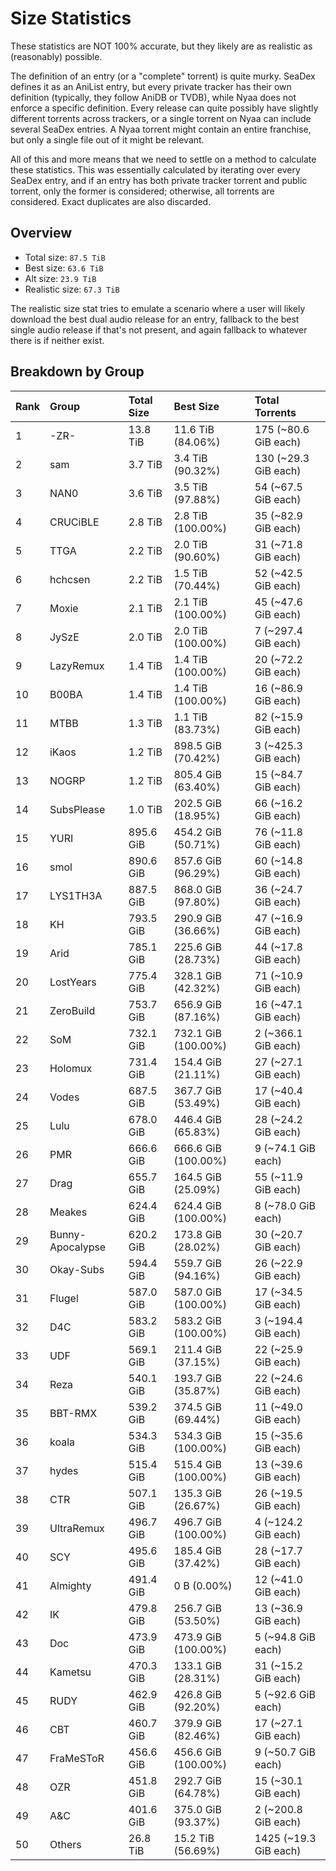 # Size Statistics

These statistics are NOT 100% accurate, but they likely are as realistic as (reasonably) possible.

The definition of an entry (or a "complete" torrent) is quite murky. SeaDex defines it as an AniList entry, but every private tracker has their own definition (typically, they follow AniDB or TVDB), while Nyaa does not enforce a specific definition. Every release can quite possibly have slightly different torrents across trackers, or a single torrent on Nyaa can include several SeaDex entries. A Nyaa torrent might contain an entire franchise, but only a single file out of it might be relevant.

All of this and more means that we need to settle on a method to calculate these statistics. This was essentially calculated by iterating over every SeaDex entry, and if an entry has both private tracker torrent and public torrent, only the former is considered; otherwise, all torrents are considered. Exact duplicates are also discarded.

## Overview

- Total size: `87.5 TiB`
- Best size: `63.6 TiB`
- Alt size: `23.9 TiB`
- Realistic size: `67.3 TiB`

The realistic size stat tries to emulate a scenario where a user will likely download the best dual audio release for an entry, fallback to the best single audio release if that's not present, and again fallback to whatever there is if neither exist.

## Breakdown by Group

| Rank | Group            | Total Size | Best Size           | Total Torrents        |
| :----| :----------------| :----------| :-------------------| :---------------------|
| 1    | -ZR-             | 13.8 TiB   | 11.6 TiB (84.06%)   | 175 (~80.6 GiB each)  |
| 2    | sam              | 3.7 TiB    | 3.4 TiB (90.32%)    | 130 (~29.3 GiB each)  |
| 3    | NAN0             | 3.6 TiB    | 3.5 TiB (97.88%)    | 54 (~67.5 GiB each)   |
| 4    | CRUCiBLE         | 2.8 TiB    | 2.8 TiB (100.00%)   | 35 (~82.9 GiB each)   |
| 5    | TTGA             | 2.2 TiB    | 2.0 TiB (90.60%)    | 31 (~71.8 GiB each)   |
| 6    | hchcsen          | 2.2 TiB    | 1.5 TiB (70.44%)    | 52 (~42.5 GiB each)   |
| 7    | Moxie            | 2.1 TiB    | 2.1 TiB (100.00%)   | 45 (~47.6 GiB each)   |
| 8    | JySzE            | 2.0 TiB    | 2.0 TiB (100.00%)   | 7 (~297.4 GiB each)   |
| 9    | LazyRemux        | 1.4 TiB    | 1.4 TiB (100.00%)   | 20 (~72.2 GiB each)   |
| 10   | B00BA            | 1.4 TiB    | 1.4 TiB (100.00%)   | 16 (~86.9 GiB each)   |
| 11   | MTBB             | 1.3 TiB    | 1.1 TiB (83.73%)    | 82 (~15.9 GiB each)   |
| 12   | iKaos            | 1.2 TiB    | 898.5 GiB (70.42%)  | 3 (~425.3 GiB each)   |
| 13   | NOGRP            | 1.2 TiB    | 805.4 GiB (63.40%)  | 15 (~84.7 GiB each)   |
| 14   | SubsPlease       | 1.0 TiB    | 202.5 GiB (18.95%)  | 66 (~16.2 GiB each)   |
| 15   | YURI             | 895.6 GiB  | 454.2 GiB (50.71%)  | 76 (~11.8 GiB each)   |
| 16   | smol             | 890.6 GiB  | 857.6 GiB (96.29%)  | 60 (~14.8 GiB each)   |
| 17   | LYS1TH3A         | 887.5 GiB  | 868.0 GiB (97.80%)  | 36 (~24.7 GiB each)   |
| 18   | KH               | 793.5 GiB  | 290.9 GiB (36.66%)  | 47 (~16.9 GiB each)   |
| 19   | Arid             | 785.1 GiB  | 225.6 GiB (28.73%)  | 44 (~17.8 GiB each)   |
| 20   | LostYears        | 775.4 GiB  | 328.1 GiB (42.32%)  | 71 (~10.9 GiB each)   |
| 21   | ZeroBuild        | 753.7 GiB  | 656.9 GiB (87.16%)  | 16 (~47.1 GiB each)   |
| 22   | SoM              | 732.1 GiB  | 732.1 GiB (100.00%) | 2 (~366.1 GiB each)   |
| 23   | Holomux          | 731.4 GiB  | 154.4 GiB (21.11%)  | 27 (~27.1 GiB each)   |
| 24   | Vodes            | 687.5 GiB  | 367.7 GiB (53.49%)  | 17 (~40.4 GiB each)   |
| 25   | Lulu             | 678.0 GiB  | 446.4 GiB (65.83%)  | 28 (~24.2 GiB each)   |
| 26   | PMR              | 666.6 GiB  | 666.6 GiB (100.00%) | 9 (~74.1 GiB each)    |
| 27   | Drag             | 655.7 GiB  | 164.5 GiB (25.09%)  | 55 (~11.9 GiB each)   |
| 28   | Meakes           | 624.4 GiB  | 624.4 GiB (100.00%) | 8 (~78.0 GiB each)    |
| 29   | Bunny-Apocalypse | 620.2 GiB  | 173.8 GiB (28.02%)  | 30 (~20.7 GiB each)   |
| 30   | Okay-Subs        | 594.4 GiB  | 559.7 GiB (94.16%)  | 26 (~22.9 GiB each)   |
| 31   | Flugel           | 587.0 GiB  | 587.0 GiB (100.00%) | 17 (~34.5 GiB each)   |
| 32   | D4C              | 583.2 GiB  | 583.2 GiB (100.00%) | 3 (~194.4 GiB each)   |
| 33   | UDF              | 569.1 GiB  | 211.4 GiB (37.15%)  | 22 (~25.9 GiB each)   |
| 34   | Reza             | 540.1 GiB  | 193.7 GiB (35.87%)  | 22 (~24.6 GiB each)   |
| 35   | BBT-RMX          | 539.2 GiB  | 374.5 GiB (69.44%)  | 11 (~49.0 GiB each)   |
| 36   | koala            | 534.3 GiB  | 534.3 GiB (100.00%) | 15 (~35.6 GiB each)   |
| 37   | hydes            | 515.4 GiB  | 515.4 GiB (100.00%) | 13 (~39.6 GiB each)   |
| 38   | CTR              | 507.1 GiB  | 135.3 GiB (26.67%)  | 26 (~19.5 GiB each)   |
| 39   | UltraRemux       | 496.7 GiB  | 496.7 GiB (100.00%) | 4 (~124.2 GiB each)   |
| 40   | SCY              | 495.6 GiB  | 185.4 GiB (37.42%)  | 28 (~17.7 GiB each)   |
| 41   | Almighty         | 491.4 GiB  | 0 B (0.00%)         | 12 (~41.0 GiB each)   |
| 42   | IK               | 479.8 GiB  | 256.7 GiB (53.50%)  | 13 (~36.9 GiB each)   |
| 43   | Doc              | 473.9 GiB  | 473.9 GiB (100.00%) | 5 (~94.8 GiB each)    |
| 44   | Kametsu          | 470.3 GiB  | 133.1 GiB (28.31%)  | 31 (~15.2 GiB each)   |
| 45   | RUDY             | 462.9 GiB  | 426.8 GiB (92.20%)  | 5 (~92.6 GiB each)    |
| 46   | CBT              | 460.7 GiB  | 379.9 GiB (82.46%)  | 17 (~27.1 GiB each)   |
| 47   | FraMeSToR        | 456.6 GiB  | 456.6 GiB (100.00%) | 9 (~50.7 GiB each)    |
| 48   | OZR              | 451.8 GiB  | 292.7 GiB (64.78%)  | 15 (~30.1 GiB each)   |
| 49   | A&C              | 401.6 GiB  | 375.0 GiB (93.37%)  | 2 (~200.8 GiB each)   |
| 50   | Others           | 26.8 TiB   | 15.2 TiB (56.69%)   | 1425 (~19.3 GiB each) |
